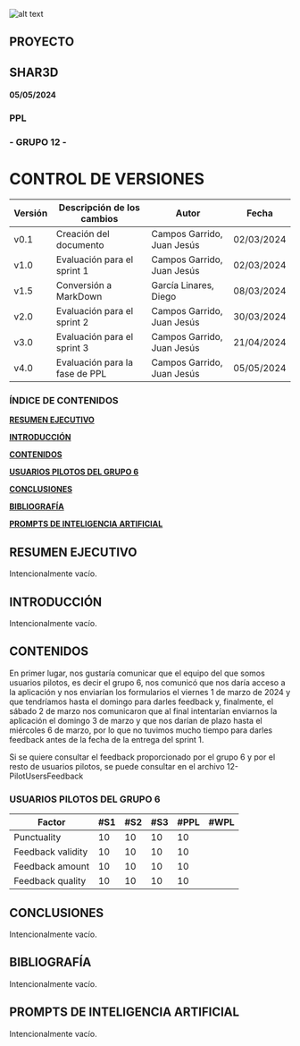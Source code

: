 ![alt text](/img/logo.png)

## **PROYECTO**

## **SHAR3D**

#### 05/05/2024


### **PPL**

### **- GRUPO 12 -** 

# **CONTROL DE VERSIONES**
<div class="markdown-table">

| **Versión** | **Descripción de los cambios** | **Autor** | **Fecha** |
| --- | --- | --- | --- |
| v0.1 | Creación del documento | Campos Garrido, Juan Jesús | 02/03/2024 |
| v1.0 | Evaluación para el sprint 1 | Campos Garrido, Juan Jesús | 02/03/2024 |
| v1.5 | Conversión a MarkDown | García Linares, Diego | 08/03/2024 |
| v2.0 | Evaluación para el sprint 2 | Campos Garrido, Juan Jesús | 30/03/2024 |
| v3.0 | Evaluación para el sprint 3 | Campos Garrido, Juan Jesús | 21/04/2024 |
| v4.0 | Evaluación para la fase de PPL | Campos Garrido, Juan Jesús | 05/05/2024 |

</div>

### **ÍNDICE DE CONTENIDOS**
<div class="markdown-center">

[**RESUMEN EJECUTIVO**](#resumen-ejecutivo)

[**INTRODUCCIÓN**](#introducción)

[**CONTENIDOS**](#contenidos)

[**USUARIOS PILOTOS DEL GRUPO 6**](#ususarios-pilotos-del-grupo-6)

[**CONCLUSIONES**](#conclusiones)

[**BIBLIOGRAFÍA**](#bibliografía)

[**PROMPTS DE INTELIGENCIA ARTIFICIAL**](#prompts-de-inteligencia-artificial)
</div>




## **RESUMEN EJECUTIVO**

Intencionalmente vacío.

## **INTRODUCCIÓN**

Intencionalmente vacío.

## **CONTENIDOS**

En primer lugar, nos gustaría comunicar que el equipo del que somos usuarios pilotos, es decir el grupo 6, nos comunicó que nos daría acceso a la aplicación y nos enviarían los formularios el viernes 1 de marzo de 2024 y que tendríamos hasta el domingo para darles feedback y, finalmente, el sábado 2 de marzo nos comunicaron que al final intentarían enviarnos la aplicación el domingo 3 de marzo y que nos darían de plazo hasta el miércoles 6 de marzo, por lo que no tuvimos mucho tiempo para darles feedback antes de la fecha de la entrega del sprint 1.

Si se quiere consultar el feedback proporcionado por el grupo 6 y por el resto de usuarios pilotos, se puede consultar en el archivo 12-PilotUsersFeedback

### **USUARIOS PILOTOS DEL GRUPO 6**
<div class="markdown-table">

| **Factor** | **#S1** | **#S2** | **#S3** | **#PPL** | **#WPL** |
| --- | --- | --- | --- | --- | --- |
| Punctuality | 10  | 10  | 10  | 10    |     |
| Feedback validity | 10  | 10 | 10 | 10    |     |
| Feedback amount | 10  | 10 | 10  | 10    |     |
| Feedback quality | 10  | 10 | 10  | 10    |     |
</div>

## **CONCLUSIONES**

Intencionalmente vacío.

## **BIBLIOGRAFÍA**

Intencionalmente vacío.

## **PROMPTS DE INTELIGENCIA ARTIFICIAL**

Intencionalmente vacío.